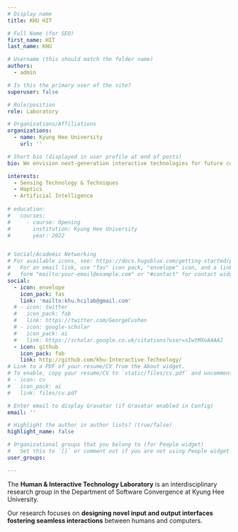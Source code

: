 ```yaml
---
# Display name
title: KHU HIT

# Full Name (for SEO)
first_name: HIT
last_name: KHU

# Username (this should match the folder name)
authors:
  - admin

# Is this the primary user of the site?
superuser: false

# Role/position
role: Laboratory

# Organizations/Affiliations
organizations:
  - name: Kyung Hee University
    url: ''

# Short bio (displayed in user profile at end of posts)
bio: We envision next-generation interactive technologies for future computing environments, e.g., extended reality and metaverse. 

interests:
  - Sensing Technology & Techniques
  - Haptics
  - Artificial Intelligence
  
# education:
#   courses:
#     - course: Opening
#       institution: Kyung Hee University
#       year: 2022


# Social/Academic Networking
# For available icons, see: https://docs.hugoblox.com/getting-started/page-builder/#icons
#   For an email link, use "fas" icon pack, "envelope" icon, and a link in the
#   form "mailto:your-email@example.com" or "#contact" for contact widget.
social:
  - icon: envelope
    icon_pack: fas
    link: 'mailto:khu.hcilab@gmail.com'
  # - icon: twitter
  #   icon_pack: fab
  #   link: https://twitter.com/GeorgeCushen
  # - icon: google-scholar
  #   icon_pack: ai
  #   link: https://scholar.google.co.uk/citations?user=sIwtMXoAAAAJ
  - icon: github
    icon_pack: fab
    link: http://github.com/khu-Interactive-Technology/
# Link to a PDF of your resume/CV from the About widget.
# To enable, copy your resume/CV to `static/files/cv.pdf` and uncomment the lines below.
# - icon: cv
#   icon_pack: ai
#   link: files/cv.pdf

# Enter email to display Gravatar (if Gravatar enabled in Config)
email: ''

# Highlight the author in author lists? (true/false)
highlight_name: false

# Organizational groups that you belong to (for People widget)
#   Set this to `[]` or comment out if you are not using People widget.
user_groups:

---
```


The **Human & Interactive Technology Laboratory** is an interdisciplinary research group in the Department of Software Convergence at Kyung Hee University. 

Our research focuses on **designing novel input and output interfaces fostering seamless interactions** between humans and computers.

